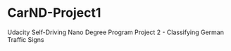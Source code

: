 # CarND-Project1
Udacity Self-Driving Nano Degree Program Project 2 - Classifying German Traffic Signs

